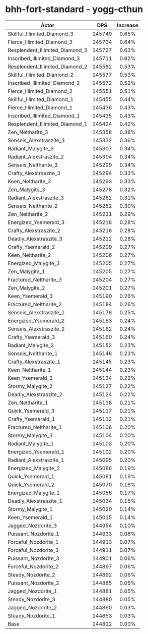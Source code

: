 # bhh-fort-standard - yogg-cthun
| Actor | DPS | Increase |
|---|:---:|:---:|
|Skillful_Illimited_Diamond_3|145749|0.65%|
|Fierce_Illimited_Diamond_3|145734|0.64%|
|Resplendent_Illimited_Diamond_3|145727|0.63%|
|Inscribed_Illimited_Diamond_3|145711|0.62%|
|Resplendent_Illimited_Diamond_2|145582|0.53%|
|Skillful_Illimited_Diamond_2|145577|0.53%|
|Inscribed_Illimited_Diamond_2|145572|0.52%|
|Fierce_Illimited_Diamond_2|145551|0.51%|
|Skillful_Illimited_Diamond_1|145455|0.44%|
|Fierce_Illimited_Diamond_1|145436|0.43%|
|Inscribed_Illimited_Diamond_1|145435|0.43%|
|Resplendent_Illimited_Diamond_1|145424|0.42%|
|Zen_Neltharite_3|145358|0.38%|
|Senseis_Alexstraszite_3|145332|0.36%|
|Radiant_Malygite_3|145307|0.34%|
|Radiant_Alexstraszite_2|145304|0.34%|
|Senseis_Neltharite_3|145299|0.34%|
|Crafty_Alexstraszite_3|145294|0.33%|
|Keen_Neltharite_3|145293|0.33%|
|Zen_Malygite_3|145278|0.32%|
|Radiant_Alexstraszite_3|145262|0.31%|
|Senseis_Neltharite_2|145252|0.30%|
|Zen_Neltharite_2|145231|0.29%|
|Energized_Ysemerald_3|145218|0.28%|
|Crafty_Alexstraszite_2|145216|0.28%|
|Deadly_Alexstraszite_3|145212|0.28%|
|Crafty_Ysemerald_2|145209|0.27%|
|Keen_Neltharite_2|145206|0.27%|
|Energized_Malygite_3|145205|0.27%|
|Zen_Malygite_1|145205|0.27%|
|Fractured_Neltharite_3|145204|0.27%|
|Zen_Malygite_2|145201|0.27%|
|Keen_Ysemerald_3|145190|0.26%|
|Fractured_Neltharite_2|145184|0.26%|
|Senseis_Alexstraszite_1|145178|0.25%|
|Energized_Ysemerald_2|145163|0.24%|
|Senseis_Alexstraszite_2|145162|0.24%|
|Crafty_Ysemerald_3|145160|0.24%|
|Radiant_Malygite_2|145152|0.23%|
|Senseis_Neltharite_1|145146|0.23%|
|Crafty_Alexstraszite_1|145145|0.23%|
|Keen_Neltharite_1|145144|0.23%|
|Keen_Ysemerald_2|145134|0.22%|
|Stormy_Malygite_2|145127|0.22%|
|Deadly_Alexstraszite_2|145124|0.22%|
|Zen_Neltharite_1|145118|0.21%|
|Quick_Ysemerald_3|145117|0.21%|
|Crafty_Ysemerald_1|145112|0.21%|
|Fractured_Neltharite_1|145106|0.20%|
|Stormy_Malygite_3|145104|0.20%|
|Radiant_Malygite_1|145103|0.20%|
|Energized_Ysemerald_1|145102|0.20%|
|Radiant_Alexstraszite_1|145095|0.20%|
|Energized_Malygite_2|145086|0.19%|
|Quick_Ysemerald_1|145081|0.19%|
|Quick_Ysemerald_2|145070|0.18%|
|Energized_Malygite_1|145056|0.17%|
|Deadly_Alexstraszite_1|145034|0.15%|
|Stormy_Malygite_1|145020|0.14%|
|Keen_Ysemerald_1|145015|0.14%|
|Jagged_Nozdorite_3|144954|0.10%|
|Puissant_Nozdorite_1|144933|0.08%|
|Forceful_Nozdorite_1|144913|0.07%|
|Forceful_Nozdorite_3|144911|0.07%|
|Puissant_Nozdorite_3|144901|0.06%|
|Forceful_Nozdorite_2|144897|0.06%|
|Steady_Nozdorite_2|144892|0.06%|
|Puissant_Nozdorite_2|144885|0.05%|
|Jagged_Nozdorite_1|144881|0.05%|
|Steady_Nozdorite_3|144880|0.05%|
|Jagged_Nozdorite_2|144860|0.03%|
|Steady_Nozdorite_1|144853|0.03%|
|Base|144812|0.00%|
